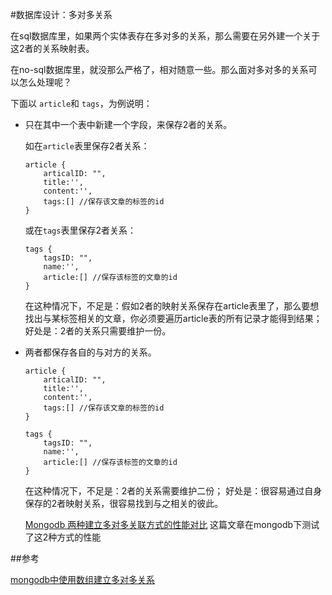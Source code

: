 #数据库设计：多对多关系

在sql数据库里，如果两个实体表存在多对多的关系，那么需要在另外建一个关于这2者的关系映射表。

在no-sql数据库里，就没那么严格了，相对随意一些。那么面对多对多的关系可以怎么处理呢？

下面以 `article`和 `tags`，为例说明： 

- 只在其中一个表中新建一个字段，来保存2者的关系。

  如在`article`表里保存2者关系：

  ```
  article {
      articalID: "",
      title:'',
      content:'',
      tags:[] //保存该文章的标签的id
  }

  ```
  
  或在`tags`表里保存2者关系：

  ```
  tags {
      tagsID: "",
      name:'',
      article:[] //保存该标签的文章的id
  }

  ```
  
  在这种情况下，不足是：假如2者的映射关系保存在article表里了，那么要想找出与某标签相关的文章，你必须要遍历article表的所有记录才能得到结果；
  好处是：2者的关系只需要维护一份。
  
- 两者都保存各自的与对方的关系。
  
  ```
  article {
      articalID: "",
      title:'',
      content:'',
      tags:[] //保存该文章的标签的id
  }
  
  tags {
      tagsID: "",
      name:'',
      article:[] //保存该标签的文章的id
  }
  ```
  
  在这种情况下，不足是：2者的关系需要维护二份；
  好处是：很容易通过自身保存的2者映射关系，很容易找到与之相关的彼此。
  
  
  [Mongodb 两种建立多对多关联方式的性能对比][0] 这篇文章在mongodb下测试了这2种方式的性能

  
##参考

[mongodb中使用数组建立多对多关系][1]

  
[0]:http://codecampo.com/topics/168  "Mongodb 两种建立多对多关联方式的性能对比"
[1]:http://www.2cto.com/database/201304/205007.html "mongodb中使用数组建立多对多关系"
